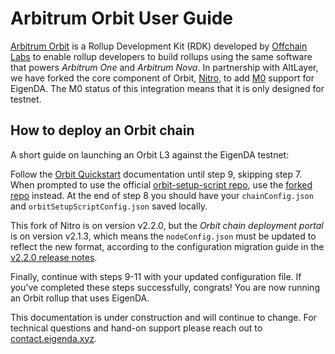 # Arbitrum Orbit User Guide

[Arbitrum
Orbit](https://docs.arbitrum.io/launch-orbit-chain/orbit-gentle-introduction) is
a Rollup Development Kit (RDK) developed by [Offchain
Labs](https://www.offchainlabs.com/) to enable rollup developers to build
rollups using the same software that powers *Arbitrum One* and *Arbitrum Nova*.
In partnership with AltLayer, we have forked the core component of Orbit,
[Nitro](https://github.com/layr-Labs/nitro), to add
[M0](../integrations-overview.md#M0) support for EigenDA. The M0 status of
this integration means that it is only designed for testnet.

## How to deploy an Orbit chain

A short guide on launching an Orbit L3 against the EigenDA testnet:

Follow the [Orbit
Quickstart](https://docs.arbitrum.io/launch-orbit-chain/orbit-quickstart)
documentation until step 9, skipping step 7. When prompted to use the official
[orbit-setup-script repo](https://github.com/OffchainLabs/orbit-setup-script),
use the [forked repo](https://github.com/Layr-Labs/orbit-setup-script) instead.
At the end of step 8 you should have your `chainConfig.json` and
`orbitSetupScriptConfig.json` saved locally.

This fork of Nitro is on version v2.2.0, but the *Orbit chain deployment portal*
is on version v2.1.3, which means the `nodeConfig.json` must be updated to
reflect the new format, according to the configuration migration guide in the
[v2.2.0 release
notes](https://github.com/OffchainLabs/nitro/releases/tag/v2.2.0).

Finally, continue with steps 9-11 with your updated configuration file. If
you've completed these steps successfully, congrats! You are now running an
Orbit rollup that uses EigenDA.

This documentation is under construction and will continue to change. For
technical questions and hand-on support please reach out to
[contact.eigenda.xyz](https://contact.eigenda.xyz).
